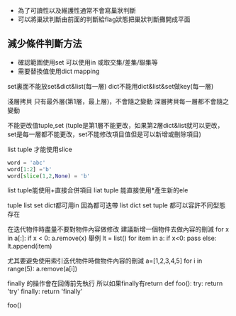 - 為了可讀性以及維護性通常不會寫巢狀判斷
- 可以將巢狀判斷由前面的判斷給flag狀態把巢狀判斷攤開成平面

## 減少條件判斷方法
- 確認範圍使用set 可以使用in 或取交集/差集/聯集等
- 需要替換值使用dict mapping

set裏面不能放set&dict&list(每一層)
dict不能用dict&list&set做key(每一層)

淺層拷貝 只有最外層(第1層，最上層)，不會隨之變動
深層拷貝每一層都不會隨之變動

不能更改值tuple,set
(tuple是第1層不能更改，如果第2層dict&list就可以更改，set是每一層都不能更改，set不能修改項目值但是可以新增或刪除項目)

list tuple 才能使用slice
```python
word = 'abc'  
word[1:2] ='b'  
word[slice(1,2,None) = 'b'
```
list tuple能使用+直接合併項目
liat tuple 能直接使用*產生新的ele

tuple list set dict都可用in  因為都可迭帶
list dict set tuple 都可以容許不同型態存在



在迭代物件時盡量不要對物件內容做修改
建議新增一個物件去做內容的刪減
for x in a[:]:
    if x < 0: a.remove(x)
舉例
lt = list()
for item in a:
  if x<0:
    pass
   else:
      lt.append(item)

尤其要避免使用索引迭代物件時做物件內容的刪減
a=[1,2,3,4,5]
for i in range(5):
    a.remove(a[i])
    

finally 的操作會在回傳前先執行
所以如果finally有return
def foo():
    try:
        return 'try'
    finally:
        return 'finally'

foo()
